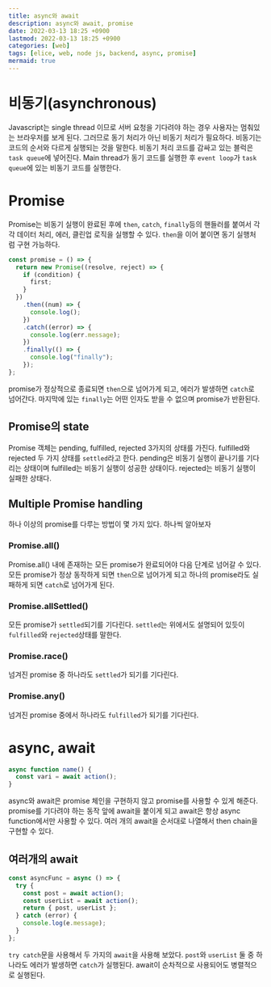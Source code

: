 ```yaml
---
title: async와 await
description: async와 await, promise
date: 2022-03-13 18:25 +0900
lastmod: 2022-03-13 18:25 +0900
categories: [web]
tags: [elice, web, node js, backend, async, promise]
mermaid: true
---
```


# 비동기(asynchronous)

Javascript는 single thread 이므로 서버 요청을 기다려야 하는 경우 사용자는 멈춰있는 브라우저를 보게 된다. 그러므로 동기 처리가 아닌 비동기 처리가 필요하다. 비동기는 코드의 순서와 다르게 실행되는 것을 말한다. 비동기 처리 코드를 감싸고 있는 블럭은 `task queue`에 넣어진다. Main thread가 동기 코드를 실행한 후 `event loop`가 `task queue`에 있는 비동기 코드를 실행한다.

# Promise

Promise는 비동기 실행이 완료된 후에 `then`, `catch`, `finally`등의 핸들러를 붙여서 각각 데이터 처리, 에러, 클린업 로직을 실행할 수 있다. `then`을 이어 붙이면 동기 실행처럼 구현 가능하다.

```jsx
const promise = () => {
  return new Promise((resolve, reject) => {
    if (condition) {
      first;
    }
  })
    .then((num) => {
      console.log();
    })
    .catch((error) => {
      console.log(err.message);
    })
    .finally(() => {
      console.log("finally");
    });
};
```

promise가 정상적으로 종료되면 `then`으로 넘어가게 되고, 에러가 발생하면 `catch`로 넘어간다. 마지막에 있는 `finally`는 어떤 인자도 받을 수 없으며 promise가 반환된다.

## Promise의 state

Promise 객체는 pending, fulfilled, rejected 3가지의 상태를 가진다. fulfilled와 rejected 두 가지 상태를 `settled`라고 한다. pending은 비동기 실행이 끝나기를 기다리는 상태이며 fulfilled는 비동기 실행이 성공한 상태이다. rejected는 비동기 실행이 실패한 상태다.

## Multiple Promise handling

하나 이상의 promise를 다루는 방법이 몇 가지 있다. 하나씩 알아보자

### Promise.all()

Promise.all() 내에 존재하는 모든 promise가 완료되어야 다음 단계로 넘어갈 수 있다. 모든 promise가 정상 동작하게 되면 `then`으로 넘어가게 되고 하나의 promise라도 실패하게 되면 `catch`로 넘어가게 된다.

### Promise.allSettled()

모든 promise가 `settled`되기를 기다린다. `settled`는 위에서도 설명되어 있듯이 `fulfilled`와 `rejected`상태를 말한다.

### Promise.race()

넘겨진 promise 중 하나라도 `settled`가 되기를 기다린다.

### Promise.any()

넘겨진 promise 중에서 하나라도 `fulfilled`가 되기를 기다린다.

# async, await

```jsx
async function name() {
  const vari = await action();
}
```

async와 await은 promise 체인을 구현하지 않고 promise를 사용할 수 있게 해준다. promise를 기다려야 하는 동작 앞에 await을 붙이게 되고 await은 항상 async function에서만 사용할 수 있다. 여러 개의 await을 순서대로 나열해서 then chain을 구현할 수 있다.

## 여러개의 await

```jsx
const asyncFunc = async () => {
  try {
    const post = await action();
    const userList = await action();
    return { post, userList };
  } catch (error) {
    console.log(e.message);
  }
};
```

`try catch`문을 사용해서 두 가지의 `await`을 사용해 보았다. `post`와 `userList` 둘 중 하나라도 에러가 발생하면 `catch`가 실행된다. await이 순차적으로 사용되어도 병렬적으로 실행된다.
